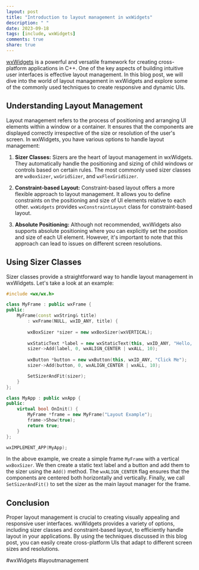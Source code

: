 ```yaml
---
layout: post
title: "Introduction to layout management in wxWidgets"
description: " "
date: 2023-09-18
tags: [include, wxWidgets]
comments: true
share: true
---
```


[wxWidgets](https://www.wxwidgets.org/) is a powerful and versatile framework for creating cross-platform applications in C++. One of the key aspects of building intuitive user interfaces is effective layout management. In this blog post, we will dive into the world of layout management in wxWidgets and explore some of the commonly used techniques to create responsive and dynamic UIs.

## Understanding Layout Management

Layout management refers to the process of positioning and arranging UI elements within a window or a container. It ensures that the components are displayed correctly irrespective of the size or resolution of the user's screen. In wxWidgets, you have various options to handle layout management:

1. **Sizer Classes:** Sizers are the heart of layout management in wxWidgets. They automatically handle the positioning and sizing of child windows or controls based on certain rules. The most commonly used sizer classes are `wxBoxSizer`, `wxGridSizer`, and `wxFlexGridSizer`.

2. **Constraint-based Layout:** Constraint-based layout offers a more flexible approach to layout management. It allows you to define constraints on the positioning and size of UI elements relative to each other. `wxWidgets` provides `wxConstraintLayout` class for constraint-based layout.

3. **Absolute Positioning:** Although not recommended, wxWidgets also supports absolute positioning where you can explicitly set the position and size of each UI element. However, it's important to note that this approach can lead to issues on different screen resolutions.

## Using Sizer Classes

Sizer classes provide a straightforward way to handle layout management in wxWidgets. Let's take a look at an example:

```cpp
#include <wx/wx.h>

class MyFrame : public wxFrame {
public:
    MyFrame(const wxString& title) 
        : wxFrame(NULL, wxID_ANY, title) {
        
        wxBoxSizer *sizer = new wxBoxSizer(wxVERTICAL);
        
        wxStaticText *label = new wxStaticText(this, wxID_ANY, "Hello, World!");
        sizer->Add(label, 0, wxALIGN_CENTER | wxALL, 10);
        
        wxButton *button = new wxButton(this, wxID_ANY, "Click Me");
        sizer->Add(button, 0, wxALIGN_CENTER | wxALL, 10);

        SetSizerAndFit(sizer);
    }
};

class MyApp : public wxApp {
public:
    virtual bool OnInit() {
        MyFrame *frame = new MyFrame("Layout Example");
        frame->Show(true);
        return true;
    }
};

wxIMPLEMENT_APP(MyApp);
```

In the above example, we create a simple frame `MyFrame` with a vertical `wxBoxSizer`. We then create a static text label and a button and add them to the sizer using the `Add()` method. The `wxALIGN_CENTER` flag ensures that the components are centered both horizontally and vertically. Finally, we call `SetSizerAndFit()` to set the sizer as the main layout manager for the frame.

## Conclusion

Proper layout management is crucial to creating visually appealing and responsive user interfaces. wxWidgets provides a variety of options, including sizer classes and constraint-based layout, to efficiently handle layout in your applications. By using the techniques discussed in this blog post, you can easily create cross-platform UIs that adapt to different screen sizes and resolutions.

#wxWidgets #layoutmanagement